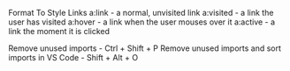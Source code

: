 Format To Style Links
a:link - a normal, unvisited link
a:visited - a link the user has visited
a:hover - a link when the user mouses over it
a:active - a link the moment it is clicked

Remove unused imports - Ctrl + Shift + P
 Remove unused imports and sort imports in VS Code - Shift + Alt + O
